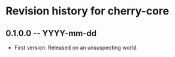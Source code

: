# Revision history for cherry-core

## 0.1.0.0 -- YYYY-mm-dd

* First version. Released on an unsuspecting world.
